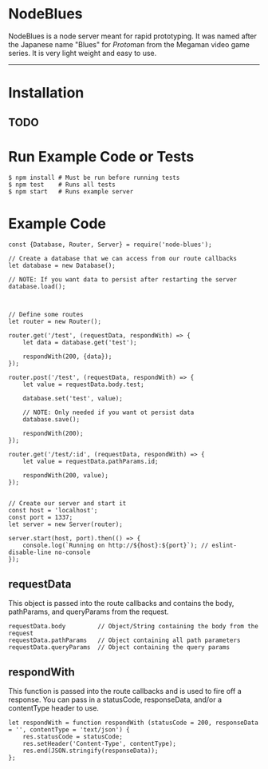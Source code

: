 # NodeBlues
NodeBlues is a node server meant for rapid prototyping. It was named after the Japanese name "Blues" for *Proto*man from the Megaman video game series. It is very light weight and easy to use.

---


# Installation
TODO
---


# Run Example Code or Tests
```
$ npm install # Must be run before running tests
$ npm test    # Runs all tests
$ npm start   # Runs example server

```


# Example Code
```
const {Database, Router, Server} = require('node-blues');

// Create a database that we can access from our route callbacks
let database = new Database();

// NOTE: If you want data to persist after restarting the server
database.load();



// Define some routes
let router = new Router();

router.get('/test', (requestData, respondWith) => {
    let data = database.get('test');

    respondWith(200, {data});
});

router.post('/test', (requestData, respondWith) => {
    let value = requestData.body.test;

    database.set('test', value);

    // NOTE: Only needed if you want ot persist data
    database.save();

    respondWith(200);
});

router.get('/test/:id', (requestData, respondWith) => {
    let value = requestData.pathParams.id;

    respondWith(200, value);
});


// Create our server and start it
const host = 'localhost';
const port = 1337;
let server = new Server(router);

server.start(host, port).then(() => {
    console.log(`Running on http://${host}:${port}`); // eslint-disable-line no-console    
});

```


## requestData
This object is passed into the route callbacks and contains the body, pathParams, and queryParams from
the request.

```
requestData.body         // Object/String containing the body from the request
requestData.pathParams   // Object containing all path parameters
requestData.queryParams  // Object containing the query params
```


## respondWith
This function is passed into the route callbacks and is used to fire off a response. You can pass in a statusCode,
responseData, and/or a contentType header to use.

```
let respondWith = function respondWith (statusCode = 200, responseData = '', contentType = 'text/json') {
    res.statusCode = statusCode;
    res.setHeader('Content-Type', contentType);
    res.end(JSON.stringify(responseData));
};
```
